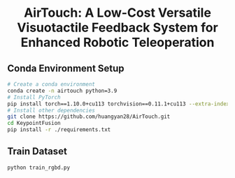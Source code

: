 <div align="center">

<h1>AirTouch: A Low-Cost Versatile Visuotactile Feedback System for Enhanced Robotic Teleoperation</h1>

</div>

<div>

## Conda Environment Setup
```bash
# Create a conda environment
conda create -n airtouch python=3.9
# Install PyTorch
pip install torch==1.10.0+cu113 torchvision==0.11.1+cu113 --extra-index-url https://download.pytorch.org/whl/cu113
# Install other dependencies
git clone https://github.com/huangyan28/AirTouch.git
cd KeypointFusion
pip install -r ./requirements.txt
```
## Train Dataset

```bash
python train_rgbd.py
```

<div>
